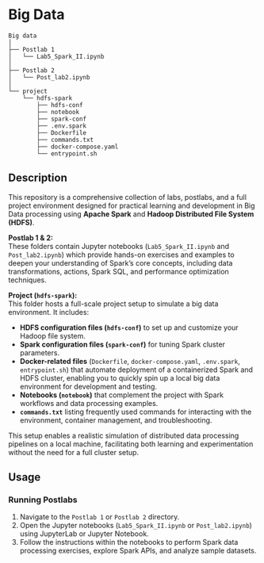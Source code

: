# Big Data
```  
Big data 
│
├── Postlab 1
│   └── Lab5_Spark_II.ipynb
│
├── Postlab 2
│   └── Post_lab2.ipynb
│
└── project
    └── hdfs-spark
        ├── hdfs-conf
        ├── notebook
        ├── spark-conf
        ├── .env.spark
        ├── Dockerfile
        ├── commands.txt
        ├── docker-compose.yaml
        └── entrypoint.sh

```  

## Description
This repository is a comprehensive collection of labs, postlabs, and a full project environment designed for practical learning and development in Big Data processing using **Apache Spark** and **Hadoop Distributed File System (HDFS)**.

**Postlab 1 & 2:**  
  These folders contain Jupyter notebooks (`Lab5_Spark_II.ipynb` and `Post_lab2.ipynb`) which provide hands-on exercises and examples to deepen your understanding of Spark’s core concepts, including data transformations, actions, Spark SQL, and performance optimization techniques.

**Project (`hdfs-spark`):**  
  This folder hosts a full-scale project setup to simulate a big data environment. It includes:
  - **HDFS configuration files (`hdfs-conf`)** to set up and customize your Hadoop file system.
  - **Spark configuration files (`spark-conf`)** for tuning Spark cluster parameters.
  - **Docker-related files** (`Dockerfile`, `docker-compose.yaml`, `.env.spark`, `entrypoint.sh`) that automate deployment of a containerized Spark and HDFS cluster, enabling you to quickly spin up a local big data environment for development and testing.
  - **Notebooks (`notebook`)** that complement the project with Spark workflows and data processing examples.
  - **`commands.txt`** listing frequently used commands for interacting with the environment, container management, and troubleshooting.

This setup enables a realistic simulation of distributed data processing pipelines on a local machine, facilitating both learning and experimentation without the need for a full cluster setup.

## Usage

### Running Postlabs

1. Navigate to the `Postlab 1` or `Postlab 2` directory.
2. Open the Jupyter notebooks (`Lab5_Spark_II.ipynb` or `Post_lab2.ipynb`) using JupyterLab or Jupyter Notebook.
3. Follow the instructions within the notebooks to perform Spark data processing exercises, explore Spark APIs, and analyze sample datasets.



